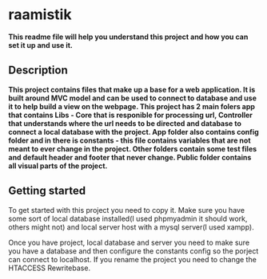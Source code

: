 # raamistik
**__This readme file will help you understand this project and how you can set it up and use it.__**
## Description
**__This project contains files that make up a base for a web application. It is built around MVC model and can be used to connect to database and use it to help build a view on the webpage. This project has 2 main folers app that contains Libs - Core that is responible for processing url, Controller that understands where the url needs to be directed and database to connect a local database with the project. App folder also contains config folder and in there is constants - this file contains variables that are not meant to ever change in the project. Other folders contain some test files and default header and footer that never change. Public folder contains all visual parts of the project.__**
## Getting started

 To get started with this project you need to copy it. Make sure you have some sort of local database installed(I used phpmyadmin it should work, others might not) and local server host with a mysql server(I used xampp).

Once you have project, local database and server you need to make sure you have a database and then configure the constants config so the porject can connect to localhost.
If you rename the project you need to change the HTACCESS Rewritebase.




